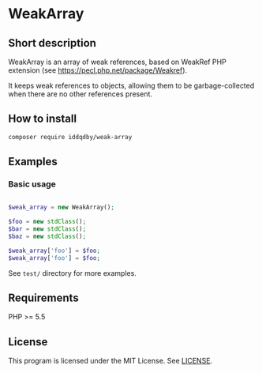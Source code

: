 # WeakArray

## Short description

WeakArray is an array of weak references, based on WeakRef PHP extension (see https://pecl.php.net/package/Weakref).

It keeps weak references to objects, allowing them to be garbage-collected when there are no other references present.

## How to install

```sh
composer require iddqdby/weak-array
```

## Examples

### Basic usage

```php

$weak_array = new WeakArray();

$foo = new stdClass();
$bar = new stdClass();
$baz = new stdClass();

$weak_array['foo'] = $foo;
$weak_array['foo'] = $foo;

```

See `test/` directory for more examples.

## Requirements

PHP >= 5.5

## License

This program is licensed under the MIT License. See [LICENSE](LICENSE).
